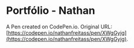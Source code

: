 # Portfólio - Nathan

A Pen created on CodePen.io. Original URL: [https://codepen.io/nathanfreitass/pen/XWgGyjg](https://codepen.io/nathanfreitass/pen/XWgGyjg).


